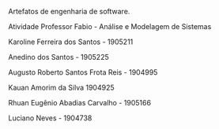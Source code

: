 Artefatos de engenharia de software.

Atividade Professor Fabio - Análise e Modelagem de Sistemas

Karoline Ferreira dos Santos - 1905211 

Anedino dos Santos - 1905225

Augusto Roberto Santos Frota Reis - 1904995

Kauan Amorim da Silva 1904925

Rhuan Eugênio Abadias Carvalho - 1905166

Luciano Neves - 1904738